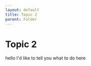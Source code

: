 ```yaml
---
layout: default
title: Topic 2
parent: Folder
---
```


# Topic 2


hello I'd like to tell you what to do here